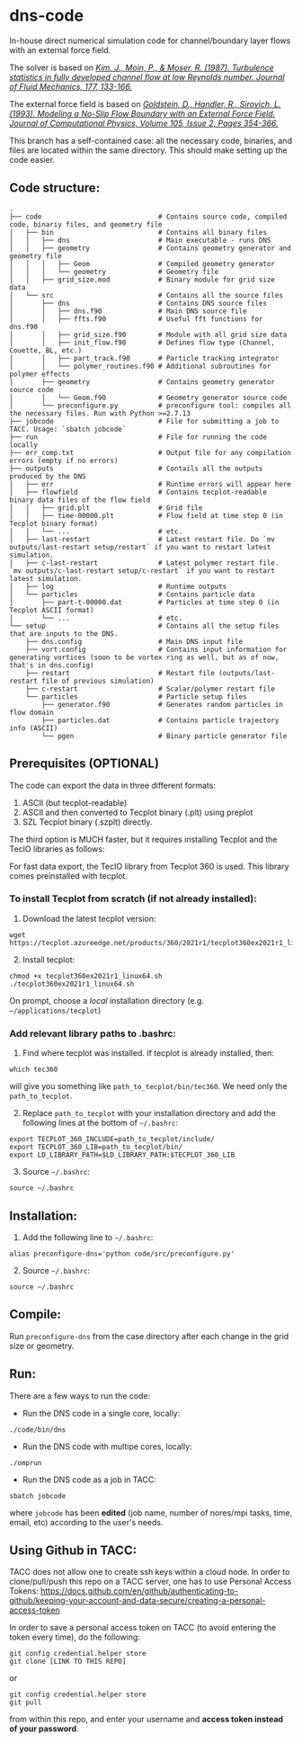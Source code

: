 # dns-code
In-house direct numerical simulation code for channel/boundary layer flows with an external force field.

The solver is based on [*Kim, J., Moin, P., & Moser, R. (1987). Turbulence statistics in fully developed channel flow at low Reynolds number. Journal of Fluid Mechanics, 177, 133-166.*](https://doi.org/10.1017/S0022112087000892)

The external force field is based on [*Goldstein, D., Handler, R., Sirovich, L. (1993). Modeling a No-Slip Flow Boundary with an External Force Field. Journal of Computational Physics, Volume 105, Issue 2, Pages 354-366.*](http://cfpl.ae.utexas.edu/wp-content/uploads/1993/04/goldstein_handler_sirovich_1993.pdf)

This branch has a self-contained case: all the necessary code, binaries, and files are located within the same directory. This should make setting up the code easier.

## Code structure:

    .
    ├── code                             # Contains source code, compiled code, binariy files, and geometry file
    │   ├── bin                          # Contains all binary files
    │   │   ├── dns                      # Main executable - runs DNS
    │   │   ├── geometry                 # Contains geometry generator and geometry file
    │   │   │   ├── Geom                 # Compiled geometry generator
    │   │   │   └── geometry             # Geometry file
    │   │   ├── grid_size.mod            # Binary module for grid size data
    │   └── src                          # Contains all the source files
    │       ├── dns                      # Contains DNS source files
    │       │   ├── dns.f90              # Main DNS source file
    │       │   ├── ffts.f90             # Useful fft functions for dns.f90
    │       │   ├── grid_size.f90        # Module with all grid size data
    │       │   ├── init_flow.f90        # Defines flow type (Channel, Couette, BL, etc.)
    │       │   ├── part_track.f90       # Particle tracking integrator
    │       │   └── polymer_routines.f90 # Additional subroutines for polymer effects
    │       ├── geometry                 # Contains geometry generator source code
    │       │   └── Geom.f90             # Geometry generator source code
    │       └── preconfigure.py          # preconfigure tool: compiles all the necessary files. Run with Python >=2.7.13 
    ├── jobcode                          # File for submitting a job to TACC. Usage: `sbatch jobcode`
    ├── run                              # File for running the code locally
    ├── err_comp.txt                     # Output file for any compilation errors (empty if no errors)
    ├── outputs                          # Contails all the outputs produced by the DNS
    │   ├── err                          # Runtime errors will appear here
    │   ├── flowfield                    # Contains tecplot-readable binary data files of the flow field
    │   │   ├── grid.plt                 # Grid file
    │   │   ├── time-00000.plt           # Flow field at time step 0 (in Tecplot binary format)
    │   │   └── ...                      # etc.
    │   ├── last-restart                 # Latest restart file. Do `mv outputs/last-restart setup/restart` if you want to restart latest simulation.
    │   ├── c-last-restart               # Latest polymer restart file. `mv outputs/c-last-restart setup/c-restart` if you want to restart latest simulation.
    │   ├── log                          # Runtime outputs
    │   └── particles                    # Contains particle data
    │       ├── part-t-00000.dat         # Particles at time step 0 (in Tecplot ASCII format)
    │       └── ...                      # etc.
    └── setup                            # Contains all the setup files that are inputs to the DNS. 
        ├── dns.config                   # Main DNS input file
        ├── vort.config                  # Contains input information for generating vortices (soon to be vortex ring as well, but as of now, that's in dns.config)
        ├── restart                      # Restart file (outputs/last-restart file of previous simulation)
        ├── c-restart                    # Scalar/polymer restart file 
        └── particles			         # Particle setup files
            ├── generator.f90            # Generates random particles in flow domain 
            ├── particles.dat            # Contains particle trajectory info (ASCII)
            └── pgen					 # Binary particle generator file   


## Prerequisites (OPTIONAL)
The code can export the data in three different formats:
1. ASCII (but tecplot-readable)
2. ASCII and then converted to Tecplot binary (.plt) using preplot
3. SZL Tecplot binary (.szplt) directly.

The third option is MUCH faster, but it requires installing Tecplot and the TecIO libraries as follows:

For fast data export, the TecIO library from Tecplot 360 is used. This library comes preinstalled with tecplot. 
### To install Tecplot from scratch (if not already installed):
1. Download the latest tecplot version:
```console
wget https://tecplot.azureedge.net/products/360/2021r1/tecplot360ex2021r1_linux64.sh
```
2. Install tecplot:
```console
chmod +x tecplot360ex2021r1_linux64.sh
./tecplot360ex2021r1_linux64.sh
```
On prompt, choose a *local* installation directory (e.g. `~/applications/tecplot`)

### Add relevant library paths to .bashrc:
1. Find where tecplot was installed. If tecplot is already installed, then:

```console
which tec360
```

will give you something like `path_to_tecplot/bin/tec360`. We need only the `path_to_tecplot`.

2. Replace `path_to_tecplot` with your installation directory and add the following lines at the bottom of `~/.bashrc`:

```console
export TECPLOT_360_INCLUDE=path_to_tecplot/include/
export TECPLOT_360_LIB=path_to_tecplot/bin/
export LD_LIBRARY_PATH=$LD_LIBRARY_PATH:$TECPLOT_360_LIB
```

3. Source `~/.bashrc`:
```console
source ~/.bashrc
```

## Installation:
1. Add the following line to `~/.bashrc`:
```console
alias preconfigure-dns='python code/src/preconfigure.py'
```
2. Source `~/.bashrc`:
```console
source ~/.bashrc
```

## Compile:
Run `preconfigure-dns` from the case directory after each change in the grid size or geometry.

## Run:
There are a few ways to run the code:
- Run the DNS code in a single core, locally:
```console
./code/bin/dns
```
- Run the DNS code with multipe cores, locally:
```console
./omprun
```
- Run the DNS code as a job in TACC:
```console
sbatch jobcode
```
where `jobcode` has been **edited** (job name, number of nores/mpi tasks, time, email, etc) according to the user's needs.

## Using Github in TACC:
TACC does not allow one to create ssh keys within a cloud node. In order to clone/pull/push this repo on a TACC server, one has to use Personal Access Tokens: https://docs.github.com/en/github/authenticating-to-github/keeping-your-account-and-data-secure/creating-a-personal-access-token

In order to save a personal access token on TACC (to avoid entering the token every time), do the following:
```console
git config credential.helper store
git clone [LINK TO THIS REPO]
```
or
```console
git config credential.helper store
git pull
```
from within this repo, and enter your username and **access token instead of your password**.

